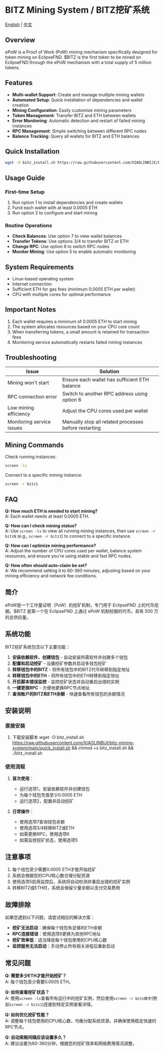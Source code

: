 # BITZ Mining System / BITZ挖矿系统

[English](#english) | [中文](#chinese)

<a name="english"></a>

## Overview

ePoW is a Proof of Work (PoW) mining mechanism specifically designed for token mining on EclipseFND. $BITZ is the first token to be mined on EclipseFND through the ePoW mechanism with a total supply of 5 million tokens.

## Features

- **Multi-wallet Support**: Create and manage multiple mining wallets
- **Automated Setup**: Quick installation of dependencies and wallet creation
- **Mining Configuration**: Easily customize mining parameters
- **Token Management**: Transfer BITZ and ETH between wallets
- **Error Monitoring**: Automatic detection and restart of failed mining instances
- **RPC Management**: Simple switching between different RPC nodes
- **Balance Tracking**: Query all wallets for BITZ and ETH balances

## Quick Installation

```bash
wget -O bitz_install.sh https://raw.githubusercontent.com/XIAOLINBIJI/bitz-mining-system/main/quick_install.sh && chmod +x bitz_install.sh && ./bitz_install.sh
```

## Usage Guide

### First-time Setup

1. Run option 1 to install dependencies and create wallets
2. Fund each wallet with at least 0.0005 ETH
3. Run option 2 to configure and start mining

### Routine Operations

- **Check Balances**: Use option 7 to view wallet balances
- **Transfer Tokens**: Use options 3/4 to transfer BITZ or ETH
- **Change RPC**: Use option 6 to switch RPC nodes
- **Monitor Mining**: Use option 5 to enable automatic monitoring

## System Requirements

- Linux-based operating system
- Internet connection
- Sufficient ETH for gas fees (minimum 0.0005 ETH per wallet)
- CPU with multiple cores for optimal performance

## Important Notes

1. Each wallet requires a minimum of 0.0005 ETH to start mining
2. The system allocates resources based on your CPU core count
3. When transferring tokens, a small amount is retained for transaction fees
4. Monitoring service automatically restarts failed mining instances

## Troubleshooting

| Issue | Solution |
|-------|----------|
| Mining won't start | Ensure each wallet has sufficient ETH balance |
| RPC connection error | Switch to another RPC address using option 6 |
| Low mining efficiency | Adjust the CPU cores used per wallet |
| Monitoring service issues | Manually stop all related processes before restarting |

## Mining Commands

Check running instances:
```bash
screen -ls
```

Connect to a specific mining instance:
```bash
screen -r bitz1
```

## FAQ

**Q: How much ETH is needed to start mining?**  
A: Each wallet needs at least 0.0005 ETH.

**Q: How can I check mining status?**  
A: Use `screen -ls` to view all running mining instances, then use `screen -r bitzN` (e.g., `screen -r bitz1`) to connect to a specific instance.

**Q: How can I optimize mining performance?**  
A: Adjust the number of CPU cores used per wallet, balance system resources, and ensure you're using stable and fast RPC nodes.

**Q: How often should auto-claim be set?**  
A: We recommend setting it to 60-360 minutes, adjusting based on your mining efficiency and network fee conditions.

<a name="chinese"></a>

## 简介

ePoW是一个工作量证明（PoW）的挖矿机制，专门用于 EclipseFND 上的代币挖掘。$BITZ 是第一个在 EclipseFND 上通过 ePoW 机制挖掘的代币。具有 500 万的总供应量。

## 系统功能

BITZ挖矿系统包含以下主要功能：

1. **安装依赖软件、创建钱包** - 自动安装所需软件并创建多个钱包
2. **配置和启动挖矿** - 设置挖矿参数并启动多钱包挖矿
3. **转移钱包中的BITZ** - 将所有钱包中的BITZ代币转移到指定地址
4. **转移钱包中的ETH** - 将所有钱包中的ETH转移到指定地址
5. **开启脚本错误监控** - 监控挖矿状态并自动重启出错的实例
6. **一键更换RPC** - 方便地更换RPC节点地址
7. **查询账户的BITZ和ETH余额** - 快速查看所有钱包的余额情况

## 安装说明

### 直接安装

1. 下载安装脚本
wget -O bitz_install.sh https://raw.githubusercontent.com/XIAOLINBIJI/bitz-mining-system/main/quick_install.sh && chmod +x bitz_install.sh && ./bitz_install.sh

### 使用流程

1. **首次使用**：
   - 运行选项1，安装依赖软件并创建钱包
   - 为每个钱包充值至少0.0005 ETH
   - 运行选项2，配置并启动挖矿

2. **日常操作**：
   - 使用选项7查询钱包余额
   - 使用选项3/4转移BITZ或ETH
   - 如需更换RPC，使用选项6
   - 如需监控挖矿状态，使用选项5

## 注意事项

1. 每个钱包至少需要0.0005 ETH才能开始挖矿
2. 系统会根据您的CPU核心数合理分配资源
3. 使用选项5启用监控后，系统将自动检测并重启出错的挖矿实例
4. 转移BITZ或ETH时，系统会保留少量余额以支付交易费用

## 故障排除

如果您遇到以下问题，请尝试相应的解决方案：

- **挖矿无法启动**：确保每个钱包有足够的ETH余额
- **RPC连接错误**：使用选项6更换为其他RPC地址
- **挖矿效率低**：适当降低每个钱包使用的CPU核心数
- **监控服务无法启动**：手动停止所有相关进程后重新启动

## 常见问题

**Q: 需要多少ETH才能开始挖矿？**  
A: 每个钱包至少需要0.0005 ETH。

**Q: 如何查看挖矿状态？**  
A: 使用`screen -ls`查看所有运行中的挖矿实例，然后使用`screen -r bitz数字`(例如`screen -r bitz1`)连接到特定实例查看详情。

**Q: 如何优化挖矿性能？**  
A: 调整每个钱包使用的CPU核心数，均衡分配系统资源，并确保使用稳定快速的RPC节点。

**Q: 自动索赔间隔应该设置多久？**  
A: 建议设置为60-360分钟，根据您的挖矿效率和网络费用情况调整。
